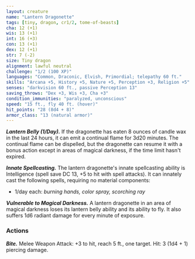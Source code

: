 ```yaml
---
layout: creature
name: "Lantern Dragonette"
tags: [tiny, dragon, cr1/2, tome-of-beasts]
cha: 12 (+1)
wis: 13 (+1)
int: 16 (+3)
con: 13 (+1)
dex: 12 (+1)
str: 7 (-2)
size: Tiny dragon
alignment: lawful neutral
challenge: "1/2 (100 XP)"
languages: "Common, Draconic, Elvish, Primordial; telepathy 60 ft."
skills: "Arcana +5, History +5, Nature +5, Perception +3, Religion +5"
senses: "darkvision 60 ft., passive Perception 13"
saving_throws: "Dex +3, Wis +3, Cha +3"
condition_immunities: "paralyzed, unconscious"
speed: "15 ft., fly 40 ft. (hover)"
hit_points: "28 (8d4 + 8)"
armor_class: "13 (natural armor)"
---
```


***Lantern Belly (1/Day).*** If the dragonette has eaten 8 ounces of candle wax in the last 24 hours, it can emit a continual flame for 3d20 minutes. The continual flame can be dispelled, but the dragonette can resume it with a bonus action except in areas of magical darkness, if the time limit hasn't expired.

***Innate Spellcasting.*** The lantern dragonette's innate spellcasting ability is Intelligence (spell save DC 13, +5 to hit with spell attacks). It can innately cast the following spells, requiring no material components:

* 1/day each: <i>burning hands, color spray, scorching ray</i>

***Vulnerable to Magical Darkness.*** A lantern dragonette in an area of magical darkness loses its lantern belly ability and its ability to fly. It also suffers 1d6 radiant damage for every minute of exposure.

### Actions

***Bite.*** Melee Weapon Attack: +3 to hit, reach 5 ft., one target. Hit: 3 (1d4 + 1) piercing damage.

